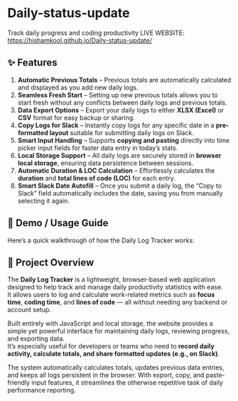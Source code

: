 # Daily-status-update
Track daily progress and coding productivity
LIVE WEBSITE: https://hishamkool.github.io/Daily-status-update/

## ✨ Features

1. **Automatic Previous Totals** – Previous totals are automatically calculated and displayed as you add new daily logs.  
2. **Seamless Fresh Start** – Setting up new previous totals allows you to start fresh without any conflicts between daily logs and previous totals.  
3. **Data Export Options** – Export your daily logs to either **XLSX (Excel)** or **CSV** format for easy backup or sharing.  
4. **Copy Logs for Slack** – Instantly copy logs for any specific date in a **pre-formatted layout** suitable for submitting daily logs on Slack.  
5. **Smart Input Handling** – Supports **copying and pasting** directly into time picker input fields for faster data entry in today’s stats.  
6. **Local Storage Support** – All daily logs are securely stored in **browser local storage**, ensuring data persistence between sessions.  
7. **Automatic Duration & LOC Calculation** – Effortlessly calculates the **duration** and **total lines of code (LOC)** for each entry.  
8. **Smart Slack Date Autofill** – Once you submit a daily log, the “Copy to Slack” field automatically includes the date, saving you from manually selecting it again.  

## 🎥 Demo / Usage Guide

Here’s a quick walkthrough of how the Daily Log Tracker works:






## 🧾 Project Overview

The **Daily Log Tracker** is a lightweight, browser-based web application designed to help track and manage daily productivity statistics with ease.  
It allows users to log and calculate work-related metrics such as **focus time**, **coding time**, and **lines of code** — all without needing any backend or account setup.

Built entirely with JavaScript and local storage, the website provides a simple yet powerful interface for maintaining daily logs, reviewing progress, and exporting data.  
It’s especially useful for developers or teams who need to **record daily activity, calculate totals, and share formatted updates (e.g., on Slack)**.

The system automatically calculates totals, updates previous data entries, and keeps all logs persistent in the browser. With export, copy, and paste-friendly input features, it streamlines the otherwise repetitive task of daily performance reporting.
